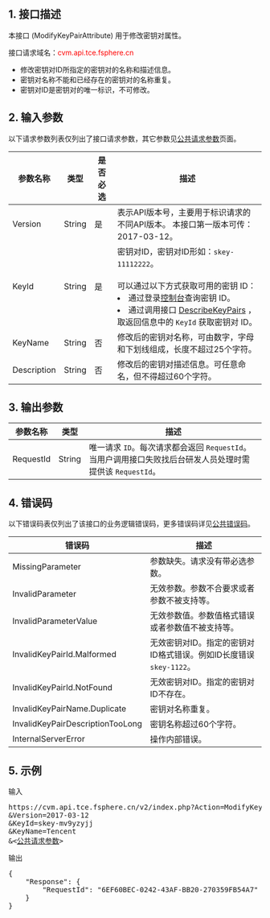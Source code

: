 ## 1. 接口描述

本接口 (ModifyKeyPairAttribute) 用于修改密钥对属性。

接口请求域名：<font style="color:red">cvm.api.tce.fsphere.cn</font>

* 修改密钥对ID所指定的密钥对的名称和描述信息。
* 密钥对名称不能和已经存在的密钥对的名称重复。
* 密钥对ID是密钥对的唯一标识，不可修改。


## 2. 输入参数

以下请求参数列表仅列出了接口请求参数，其它参数见[公共请求参数](/document/api/213/11650)页面。

| 参数名称        | 类型     | 是否必选 | 描述                                       |
| ----------- | ------ | ---- | ---------------------------------------- |
| Version     | String | 是    | 表示API版本号，主要用于标识请求的不同API版本。 本接口第一版本可传：2017-03-12。 |
| KeyId       | String | 是    | 密钥对ID，密钥对ID形如：`skey-11112222`。<br><br>可以通过以下方式获取可用的密钥 ID：<br><li>通过登录[控制台](https://console.tce.fsphere.cn/cvm/sshkey)查询密钥 ID。<br><li>通过调用接口 [DescribeKeyPairs](/document/api/213/9403) ，取返回信息中的 `KeyId` 获取密钥对 ID。 |
| KeyName     | String | 否    | 修改后的密钥对名称，可由数字，字母和下划线组成，长度不超过25个字符。      |
| Description | String | 否    | 修改后的密钥对描述信息。可任意命名，但不得超过60个字符。            |


## 3. 输出参数

| 参数名称      | 类型     | 描述                                       |
| --------- | ------ | ---------------------------------------- |
| RequestId | String | 唯一请求 `ID`。每次请求都会返回 `RequestId`。当用户调用接口失败找后台研发人员处理时需提供该 `RequestId`。 |


## 4. 错误码

以下错误码表仅列出了该接口的业务逻辑错误码，更多错误码详见[公共错误码](/document/api/213/11657)。


| 错误码                              | 描述                                       |
| -------------------------------- | ---------------------------------------- |
| MissingParameter                 | 参数缺失。请求没有带必选参数。                          |
| InvalidParameter                 | 无效参数。参数不合要求或者参数不被支持等。                    |
| InvalidParameterValue            | 无效参数值。参数值格式错误或者参数值不被支持等。                 |
| InvalidKeyPairId.Malformed       | 无效密钥对ID。指定的密钥对ID格式错误。例如ID长度错误`skey-1122`。 |
| InvalidKeyPairId.NotFound        | 无效密钥对ID。指定的密钥对ID不存在。                     |
| InvalidKeyPairName.Duplicate     | 密钥对名称重复。                                 |
| InvalidKeyPairDescriptionTooLong | 密钥名称超过60个字符。                             |
| InternalServerError              | 操作内部错误。                                  |


## 5. 示例

输入

<pre>
https://cvm.api.tce.fsphere.cn/v2/index.php?Action=ModifyKeyPairAttribute
&Version=2017-03-12
&KeyId=skey-mv9yzyjj
&KeyName=Tencent
&<<a href="/document/api/213/11650">公共请求参数</a>>
</pre>

输出

<pre>
{
    "Response": {
        "RequestId": "6EF60BEC-0242-43AF-BB20-270359FB54A7"
    }
}
</pre>
